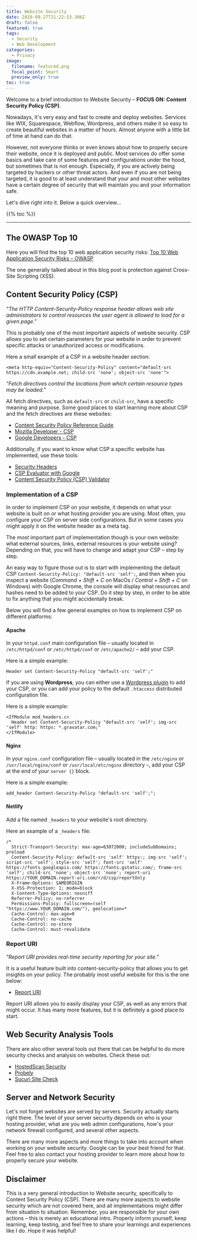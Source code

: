 ```yaml
---
title: Website Security
date: 2020-09-27T21:22:53.306Z
draft: false
featured: true
tags:
  - Security
  - Web Development
categories:
  - Privacy
image:
  filename: featured.png
  focal_point: Smart
  preview_only: true
toc: true
---
```

Welcome to a brief introduction to Website Security – **FOCUS ON: Content Security Policy (CSP)**.

Nowadays, it's very easy and fast to create and deploy websites. Services like WIX, Squarespace, Webflow, Wordpress, and others make it so easy to create beautiful websites in a matter of hours. Almost anyone with a little bit of time at hand can do that.

However, not everyone thinks or even knows about how to properly secure their website, once it is deployed and public. Most services do offer some basics and take care of some features and configurations under the hood, but sometimes that is not enough. Especially, if you are actively being targeted by hackers or other threat actors. And even if you are not being targeted, it is good to at least understand that your and most other websites have a certain degree of security that will maintain you and your information safe.

Let's dive right into it. Below a quick overview...

{{% toc %}}

- - -

## The OWASP Top 10

Here you will find the top 10 web application security risks: [Top 10 Web Application Security Risks – OWASP](https://owasp.org/www-project-top-ten/)

The one generally talked about in this blog post is protection against Cross-Site Scripting (XSS).


## Content Security Policy (CSP)

_"The HTTP Content-Security-Policy response header allows web site administrators to control resources the user agent is allowed to load for a given page."_

This is probably one of the most important aspects of website security. CSP allows you to set certain parameters for your website in order to prevent specific attacks or unauthorized access or modifications.

Here a small example of a CSP in a website header section:

```
<meta http-equiv="Content-Security-Policy" content="default-src https://cdn.example.net; child-src 'none'; object-src 'none'">
```

_"Fetch directives control the locations from which certain resource types may be loaded."_

All fetch directives, such as ```default-src``` or ```child-src```, have a specific meaning and purpose. Some good places to start learning more about CSP and the fetch directives are these websites:

* [Content Security Policy Reference Guide](https://content-security-policy.com/)
* [Mozilla Developer - CSP](https://developer.mozilla.org/en-US/docs/Web/HTTP/CSP)
* [Google Developers - CSP](https://developers.google.com/web/fundamentals/security/csp)

Additionally, if you want to know what CSP a specific website has implemented, use these tools:

* [Security Headers](https://securityheaders.com/)
* [CSP Evaluator with Google](https://csp-evaluator.withgoogle.com/)
* [Content Security Policy (CSP) Validator](https://cspvalidator.org/)


### Implementation of a CSP

In order to implement CSP on your website, it depends on what your website is built on or what hosting provider you are using. Most often, you configure your CSP on server side configurations. But in some cases you might apply it on the website header as a meta tag.

The _most_ important part of implementation though is your own website: what external sources, links, external resources is your website using? Depending on that, you will have to change and adapt your CSP – step by step.

An easy way to figure those out is to start with implementing the default CSP ```Content-Security-Policy: "default-src 'self';```, and then when you inspect a website (_Command + Shift + C_ on MacOs / _Control + Shift + C_ on Windows) with Google Chrome, the console will display what resources and hashes need to be added to your CSP. Do it step by step, in order to be able to fix anything that you might accidentally break.

Below you will find a few general examples on how to implement CSP on different platforms:


#### Apache

In your ```httpd.conf``` main configuration file – usually located in ```/etc/httpd/conf``` or ```/etc/httpd/conf``` or ```/etc/apache2/``` – add your CSP.

Here is a simple example:

```
Header set Content-Security-Policy "default-src 'self';"
```

If you are using **Wordpress**, you can either use a [Wordpress plugin](https://wordpress.org/plugins/tags/csp/) to add your CSP, or you can add your policy to the default ```.htaccess``` distributed configuration file.

Here is a simple example:

```
<IfModule mod_headers.c>
  Header set Content-Security-Policy "default-src 'self'; img-src 'self' http: https: *.gravatar.com;"
</IfModule>
```

#### Nginx

In your ```nginx.conf``` configuration file – usually located in the ```/etc/nginx``` or ```/usr/local/nginx/conf``` or ```/usr/local/etc/nginx``` directory –, add your CSP at the end of your ```server {}``` block.

Here is a simple example:

```
add_header Content-Security-Policy "default-src 'self';";
```

#### Netlify

Add a file named ```_headers``` to your website's root directory.

Here an example of a ```_headers``` file:

```
/*
  Strict-Transport-Security: max-age=63072000; includeSubDomains; preload
  Content-Security-Policy: default-src 'self' https:; img-src 'self'; script-src 'self'; style-src 'self'; font-src 'self' https://fonts.googleapis.com/ https://fonts.gstatic.com/; frame-src 'self'; child-src 'none'; object-src 'none'; report-uri https://YOUR_DOMAIN.report-uri.com/r/d/csp/reportOnly
  X-Frame-Options: SAMEORIGIN
  X-XSS-Protection: 1; mode=block
  X-Content-Type-Options: nosniff
  Referrer-Policy: no-referrer
  Permissions-Policy: fullscreen=(self "https://www.YOUR_DOMAIN.com/"), geolocation=*
  Cache-Control: max-age=0
  Cache-Control: no-cache
  Cache-Control: no-store
  Cache-Control: must-revalidate
```


### Report URI

_"Report URI provides real-time security reporting for your site."_

It is a useful feature built into content-security-policy that allows you to get insights on your policy. The probably most useful website for this is the one below:

* [Report URI](https://report-uri.com/)

Report URI allows you to easily display your CSP, as well as any errors that might occur. It has many more features, but it is definitely a good place to start.


## Web Security Analysis Tools

There are also other several tools out there that can be helpful to do more security checks and analysis on websites. Check these out:

* [HostedScan Security](https://hostedscan.com/scans)
* [Probely](https://probely.com/)
* [Sucuri Site Check](https://sitecheck.sucuri.net/)


## Server and Network Security

Let's not forget websites are served by servers. Security actually starts right there. The level of your server security depends on who is your hosting provider, what are you web admin configurations, how's your network firewall configured, and several other aspects.

There are many more aspects and more things to take into account when working on your website security. Google can be your best friend for that. Feel free to also contact your hosting provider to learn more about how to properly secure your website.


## Disclaimer

This is a very general introduction to Website security, specifically to Content Security Policy (CSP). There are many more aspects to website security which are not covered here, and all implementations might differ from situation to situation. Remember, you are responsible for your own actions – this is merely an educational intro. Properly inform yourself, keep learning, keep testing, and feel free to share your learnings and experiences like I do. Hope it was helpful!

